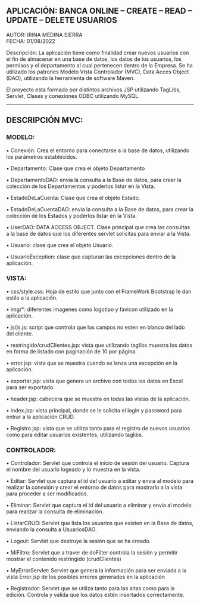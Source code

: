 <h2>APLICACIÓN: BANCA ONLINE –  
CREATE – READ – UPDATE – DELETE USUARIOS</h2>

AUTOR: IRINA MEDINA SIERRA         
FECHA: 01/08/2022
<p>
Descripción: La aplicación tiene como finalidad crear nuevos usuarios  con el fin  de almacenar en una base de datos, los datos de los usuarios, los permisos y el departamento al cual pertenecen dentro de la Empresa. Se ha utilizado los patrones Modelo Vista Controlador (MVC), Data Acces Object (DAO),  utilizando la herramienta de software Maven. 

El proyecto esta formado por distintos archivos JSP utilizando TagLibs, Servlet, Clases y conexiones ODBC utilizando MySQL.
<hr>
<h2>DESCRIPCIÓN MVC:</h2>

<h3>MODELO:</h3>

•	Conexión: Crea el entorno para conectarse a la base de datos, utilizando los parámetros establecidos.

•	Departamento: Clase que crea el objeto Departamento

•	DepartamentoDAO: envia la consulta a la Base de datos, para crear la colección de los Departamentos y poderlos listar en la Vista.

•	EstadoDeLaCuenta: Clase que crea el objeto Estado.

•	EstadoDeLaCuentaDAO: envia la consulta a la Base de datos, para crear la colección de los Estados y poderlos listar en la Vista.

•	UserDAO:  DATA ACCESS OBJECT. Clase principal que crea las consultas a la base de datos que los diferentes servlet solicitas para enviar a la Vista.

•	Usuario: clase que crea el objeto Usuario.

•	UsuarioException: clase que capturan las excepciones dentro de la aplicación.


<h3>VISTA:</h3>

•	css/style.css:  Hoja de estilo que junto con el FrameWork Bootstrap le dan estilo a la aplicación.

•	img/*:  diferentes imagenes como logotipo y favicon utilizado en la aplicación.

•	js/js.js: script que controla que los campos no esten en blanco del lado del cliente.

•	restringido/crudClientes.jsp: vista que utilizando taglibs muestra los datos en forma de listado con paginación de 10  por página.

•	error.jsp: vista que se muestra cuando se lanza una excepción en la aplicación.

•	exportar.jsp: vista que genera un archivo con todos los datos en Excel para ser exportado.

•	header.jsp: cabecera que se muestra en todas las vistas de la aplicación. 

•	index.jsp: vista principal, donde se le solicita el login y password para entrar a la aplicación CRUD.

•	Registro.jsp: vista que se utiliza tanto para el registro de nuevos usuarios como para editar usuarios existentes, utilizando taglibs.


<h3>CONTROLADOR:</h3>

•	Controlador: Servlet  que controla el inicio de sesión del usuario. Captura el nombre del usuario logeado y lo muestra en la vista.

•	Editar: Servlet que captura el id del usuario a editar y envia al modelo para realizar la conexión y crear el entorno de datos para mostrarlo a la vista para proceder a  ser modificados.

•	Eliminar: Servlet que captura el id del usuario a eliminar y envia al modelo para realizar la consulta de eliminación.

•	ListarCRUD: Servlet  que lista los usuarios que existen en la Base de datos, enviando la consulta a UsuariosDAO.

•	Logout: Servlet que destruye la sesión que se ha creado.

•	MiFiltro: Servlet que a traver de doFilter controla la sesión y permitir mostrar el contenido restringido (crudClientes)

•	MyErrorServlet: Servlet que genera la información para ser enviada a la  vista Error.jsp de los posibles errores generados en la aplicación

•	Registrador: Servlet que se utiliza tanto para las altas como para la edición. Controla y valida que los datos estén insertados correctamente.

</p>
